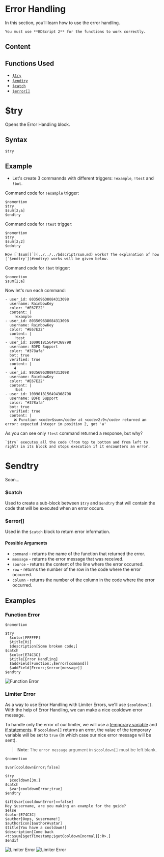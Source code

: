 # Error Handling
In this section, you’ll learn how to use the error handling.

```admonish danger title="BDScript 2"
You must use **BDScript 2** for the functions to work correctly.
```

## Content

## Functions Used
- [`$try`](../../../bdscript/try.md)
- [`$endtry`](../../../bdscript/endtry.md)
- [`$catch`](../../../bdscript/catch.md)
- [`$error[]`](../../../bdscript/error.md)

# $try
Opens the Error Handling block.

## Syntax
```
$try
```

## Example
- Let's create 3 commannds with different triggers: `!example`, `!test` and `!bot`.

Command code for `!example` trigger:
```
$nomention
$try
$sum[2;a]
$endtry
```

Command code for `!test` trigger:
```
$nomention
$try
$sum[2;2]
$edntry
```

```admonish question title="What is this?"
How [`$sum[]`](../../../bdscript/sum.md) works? The explanation of how [`$endtry`](#endtry) works will be given below.
```

Command code for `!bot` trigger:
```
$nomention
$sum[2;a]
```

Now let's run each command:

```discord yaml
- user_id: 803569638084313098
  username: RainbowKey
  color: "#E67E22"
  content: |
    !example
- user_id: 803569638084313098
  username: RainbowKey
  color: "#E67E22"
  content: |
    !test
- user_id: 1009018156494368798
  username: BDFD Support
  color: "#378afa"
  bot: true
  verified: true
  content: |
    4
- user_id: 803569638084313098
  username: RainbowKey
  color: "#E67E22"
  content: |
    !bot
- user_id: 1009018156494368798
  username: BDFD Support
  color: "#378afa"
  bot: true
  verified: true
  content: |
    ❌ Function <code>$sum</code> at <code>2:9</code> returned an error: expected integer in position 2, got 'a'
```

As you can see only `!test` command returned a response, but why?

```dmonish abstract title="Explanation"
`$try` executes all the code (from top to bottom and from left to right) in its block and stops execution if it encounters an error.
```

# $endtry
Soon...

### $catch
Used to create a sub-block between `$try` and `$endtry` that will contain the code that will be executed when an error occurs.
### $error[]
Used in the `$catch` block to return error information.
#### Possible Arguments
- `command` - returns the name of the function that returned the error.
- `message` - returns the error message that was received.
- `source` - returns the content of the line where the error occurred.
- `row` - returns the number of the row in the code where the error occurred.
- `column` - returns the number of the column in the code where the error occurred.

## Examples
### Function Error
```
$nomention

$try
  $color[FFFFFF]
  $title[Hi]
  $description[Some broken code;]
$catch
  $color[E74C3C]
  $title[Error Handling]
  $addField[Function:;$error[command]]
  $addField[Error:;$error[message]]
$endtry
```
![Function Error](https://user-images.githubusercontent.com/70456337/194721708-b8062ac5-7ef3-48af-b412-1d66381add44.png)
### Limiter Error
As a way to use Error Handling with Limiter Errors, we'll use `$cooldown[]`. With the help of Error Handling, we can make a nice cooldown error message.

To handle only the error of our limiter, we will use a [temporary variable](../../../bdscript/var.md) and [if statements](../ifStatements.md).
If `$cooldown[]` returns an error, the value of the temporary variable will be set to `true` (in which case our nice error message will be sent).

> **Note**: The `error message` argument in `$cooldown[]` must be left blank.

```
$nomention

$var[cooldownError;false]

$try
  $cooldown[3m;]
$catch
  $var[cooldownError;true]
$endtry

$if[$var[cooldownError]==false]
Hey $username, are you making an example for the guide?
$else
$color[E74C3C]
$author[Oops, $username!]
$authorIcon[$authorAvatar]
$title[You have a cooldown!]
$description[Come back <t:$sum[$getTimestamp;$getCooldown[normal]]:R>.]
$endif
```
![Limiter Error](https://user-images.githubusercontent.com/70456337/194721773-c9487fd5-89de-4d4d-8296-a56150b94db7.png)
![Limiter Error](https://user-images.githubusercontent.com/70456337/194721785-cbbd2936-033b-4e0b-b554-6af8b3325c38.png)
